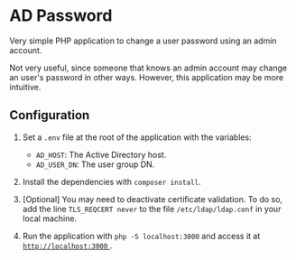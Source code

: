 # AD Password

Very simple PHP application to change a user password using an admin account.

Not very useful, since someone that knows an admin account may change an user's password in other ways. However, this application may be more intuitive.

## Configuration

1. Set a `.env` file at the root of the application with the variables:

   - `AD_HOST`: The Active Directory host.
   - `AD_USER_DN`: The user group DN.

2. Install the dependencies with `composer install`.
3. [Optional] You may need to deactivate certificate validation. To do so, add the line `TLS_REQCERT never` to the file `/etc/ldap/ldap.conf` in your local machine.
4. Run the application with `php -S localhost:3000` and access it at [ `http://localhost:3000` ](http://localhost:3000).
